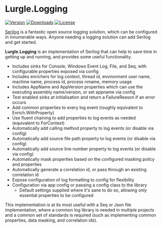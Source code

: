 # Lurgle.Logging

[![Version](https://img.shields.io/nuget/v/Lurgle.Logging?style=plastic)](https://www.nuget.org/packages/Lurgle.Logging)
[![Downloads](https://img.shields.io/nuget/dt/Lurgle.Logging?style=plastic)](https://www.nuget.org/packages/Lurgle.Logging)
[![License](https://img.shields.io/github/license/MattMofDoom/Lurgle.Logging?style=plastic)](https://github.com/MattMofDoom/Lurgle.Logging/blob/dev/LICENSE)

[Serilog](https://serilog.net/) is a fantastic open source logging solution, which can be configured in innumerable ways. Anyone needing a logging solution can add Serilog and get started.

**Lurgle.Logging** is an implementation of Serilog that can help to save time in getting up and running, and provides some useful functionality.

- Includes sinks for Console, Windows Event Log, File, and Seq, with configurable properties exposed via config
- Includes enrichers for log context, thread id, environment user name, machine name, process id, process nmame, memory usage
- Includes AppName and AppVersion properties which can use the executing assembly name/version, or set appname via config
- Test enabled sinks at initialisation and return a FailureReason if an error occurs
- Add common properties to every log event (roughly equivalent to Enrich.WithProperty) 
- Use fluent chaining to add properties to log events as needed (equivalent to ForContext)
- Automatically add calling method property to log events (or disable via config)
- Automatically add source file path property to log events (or disable via config)
- Automatically add source line number property to log events (or disable via config)
- Automatically mask properties based on the configured masking policy and properties
- Automatically generate a correlation id, or pass through an existing correlation id
- Expose configuration of log formatting to config for flexibility
- Configuration via app config or passing a config class to the library
  - Default settings supplied where it's sane to do so, allowing only essential properties to be configured

This implementation is at its most useful with a Seq or Json file implementation, where a common log library is needed in multiple projects and a common set of standards is required (such as implementing common properties, data masking, and correlation ids).
